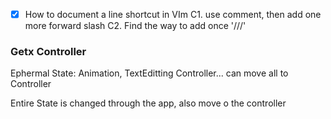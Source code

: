 - [x] How to document a line shortcut in VIm
C1. use comment, then add one more forward slash
C2. Find the way to add once '///'

### Getx Controller

Ephermal State: Animation, TextEditting Controller... can move all to Controller

Entire State is changed through the app, also move o the controller
